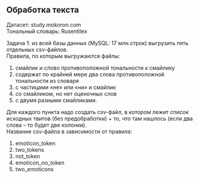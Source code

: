 ## Обработка текста

Датасет: study.mokoron.com  
Тональный словарь: Rusentilex 

Задача 1: из всей базы данных (MySQL: 17 млн.строк) выгрузить пять отдельных csv-файлов.  
Правила, по которым выгружаются файлы:  

1. смайлик и слово противоположной тональности к смайлику
2. содержат по крайней мере два слова противоположной тональности из словаря
3. с частицами «не» или «ни» и смайлик   
4. со смайликом, но нет оценочных слов
5. с двумя разными смайликами.

Для каждого пункта надо создать csv-файл, в котором лежит список исходных твитов (без предобработки) + то, что там нашлось (если два слова – то будет две колонки).  
Название csv-файла в зависимости от правила:
1. emoticon_token
2. two_tokens
3. not_token
4. emoticon_no_token
5. two_emoticons
